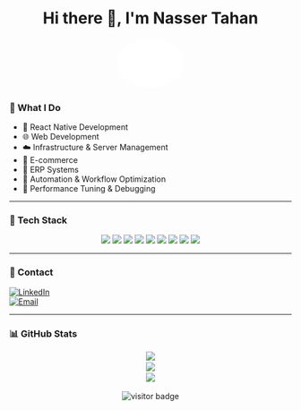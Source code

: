 <h1 align="center">Hi there 👋, I'm Nasser Tahan</h1>

<p align="center">
  <img src="assets/60c914a5645b530004f15c93.png" width="120" style="border-radius: 50%;" />
</p>

### 🚀 What I Do

- 📱 React Native Development
- 🌐 Web Development
- ☁️ Infrastructure & Server Management
- 🛒 E-commerce
- 🏢 ERP Systems
- 🧠 Automation & Workflow Optimization
- 🧪 Performance Tuning & Debugging

---

### 🧰 Tech Stack

<p align="center">
  <img src="https://img.shields.io/badge/Mobile-React_Native-informational?style=flat&logo=react" />
  <img src="https://img.shields.io/badge/Web-JavaScript,_PHP-informational?style=flat&logo=javascript" />
  <img src="https://img.shields.io/badge/Infra-CloudPanel,_Redis,_NGINX-informational?style=flat" />
  <img src="https://img.shields.io/badge/Cloud-AWS_LightSail-informational?style=flat&logo=amazon-aws" />
  <img src="https://img.shields.io/badge/DB-MySQL,_PostgreSQL-informational?style=flat&logo=mysql" />
  <img src="https://img.shields.io/badge/Search-Elasticsearch-informational?style=flat&logo=elasticsearch" />
  <img src="https://img.shields.io/badge/E--Commerce-WooCommerce-informational?style=flat&logo=woocommerce" />
  <img src="https://img.shields.io/badge/ERP-Odoo-informational?style=flat&logo=odoo" />
  <img src="https://img.shields.io/badge/Tools-Git,_Bash,_Cron,_Composer-informational?style=flat" />
</p>

---

### 📢 Contact

[![LinkedIn](https://img.shields.io/badge/-LinkedIn-0077B5?style=flat&logo=Linkedin&logoColor=white)](https://www.linkedin.com/in/nasser-tahhan-157155109/)  
[![Email](https://img.shields.io/badge/-Email-D14836?style=flat&logo=gmail&logoColor=white)](mailto:Nasser-tahan@live.com)

---

### 📊 GitHub Stats

<p align="center">
  <img src="https://github-readme-stats.vercel.app/api?username=bigboss97lnt&show_icons=true&theme=default&count_private=true" />
  <br />
  <img src="https://github-readme-stats.vercel.app/api/top-langs/?username=bigboss97lnt&layout=compact&theme=default" />
  <br />
  <img src="https://github-profile-trophy.vercel.app/?username=bigboss97lnt&column=7" />
</p>

<p align="center">
  <img src="https://visitor-badge.laobi.icu/badge?page_id=bigboss97lnt.bigboss97lnt" alt="visitor badge"/>
</p>
